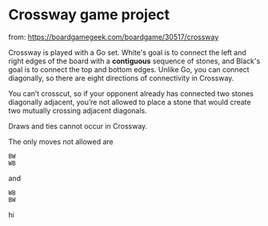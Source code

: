 # Crossway game project

from: https://boardgamegeek.com/boardgame/30517/crossway

Crossway is played with a Go set. White's goal is to connect the left and right edges of the board with a **contiguous** sequence of stones, and Black's goal is to connect the top and bottom edges. Unlike Go, you can connect diagonally, so there are eight directions of connectivity in Crossway.

You can’t crosscut, so if your opponent already has connected two stones diagonally adjacent, you’re not allowed to place a stone that would create two mutually crossing adjacent diagonals.

Draws and ties cannot occur in Crossway.

The only moves not allowed are
   
    BW
    WB
and

    WB
    BW
    
    
hi
    
